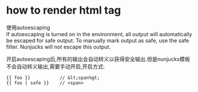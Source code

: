 # how to render html tag

使用autoescaping  
If autoescaping is turned on in the environment, all output will automatically be escaped for safe output. To manually mark output as safe, use the safe filter. Nunjucks will not escape this output.

开启autoescaping后,所有的输出会自动转义以获得安全输出.但是nunjucks模板不会自动转义输出,需要手动开启,开启方式:
```
{{ foo }}           // &lt;span%gt;
{{ foo | safe }}    // <span>
```